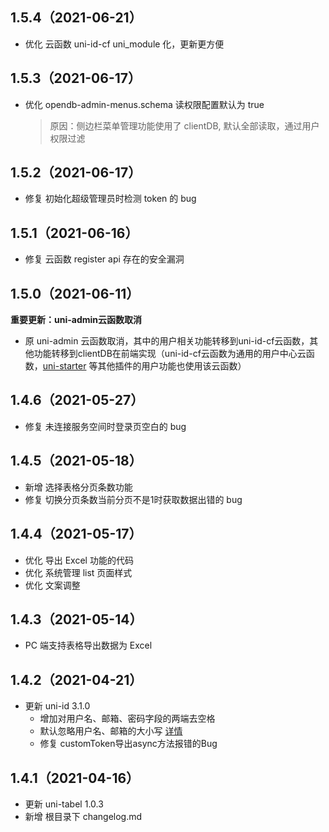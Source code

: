 ## 1.5.4（2021-06-21）
- 优化 云函数 uni-id-cf uni_module 化，更新更方便
## 1.5.3（2021-06-17）
- 优化 opendb-admin-menus.schema 读权限配置默认为 true
	> 原因：侧边栏菜单管理功能使用了 clientDB, 默认全部读取，通过用户权限过滤
## 1.5.2（2021-06-17）
- 修复 初始化超级管理员时检测 token 的 bug
## 1.5.1（2021-06-16）
- 修复 云函数 register api 存在的安全漏洞
## 1.5.0（2021-06-11）
**重要更新：uni-admin云函数取消**
- 原 uni-admin 云函数取消，其中的用户相关功能转移到uni-id-cf云函数，其他功能转移到clientDB在前端实现（uni-id-cf云函数为通用的用户中心云函数，[uni-starter](https://ext.dcloud.net.cn/plugin?id=5057) 等其他插件的用户功能也使用该云函数）
## 1.4.6（2021-05-27）
-  修复 未连接服务空间时登录页空白的 bug
## 1.4.5（2021-05-18）
- 新增 选择表格分页条数功能
- 修复 切换分页条数当前分页不是1时获取数据出错的 bug
## 1.4.4（2021-05-17）
- 优化 导出 Excel 功能的代码
- 优化 系统管理 list 页面样式
- 优化 文案调整
## 1.4.3（2021-05-14）
- PC 端支持表格导出数据为 Excel
## 1.4.2（2021-04-21）
- 更新 uni-id 3.1.0
  - 增加对用户名、邮箱、密码字段的两端去空格
  - 默认忽略用户名、邮箱的大小写 [详情](https://uniapp.dcloud.net.cn/uniCloud/uni-id?id=case-sensitive)
  - 修复 customToken导出async方法报错的Bug
## 1.4.1（2021-04-16）
- 更新 uni-tabel 1.0.3
- 新增 根目录下 changelog.md
